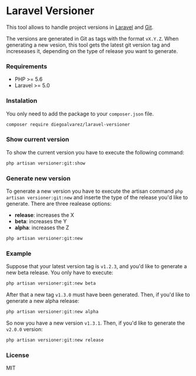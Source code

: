 # Laravel Versioner

This tool allows to handle project versions in [Laravel](https://laravel.com/) and [Git](https://git-scm.com/).

The versions are generated in Git as tags with the format `vX.Y.Z`. When generating a new vesion, this tool gets the latest git version tag and increseases it, depending on the type of release you want to generate.

### Requirements

- PHP >= 5.6
- Laravel >= 5.0

### Instalation

You only need to add the package to your `composer.json` file.
```sh
composer require diegoalvarez/laravel-versioner
```

### Show current version

To show the current version you have to execute the following command:
```sh
php artisan versioner:git:show
```

### Generate new version

To generate a new version you have to execute the artisan command `php artisan versioner:git:new` and inserte the type of the release you'd like to generate. There are three realease options:
- **release**: increases the X
- **beta**: increases the Y
- **alpha**: increases the Z

```sh
php artisan versioner:git:new
```

### Example

Suppose that your latest version tag is `v1.2.3`, and you'd like to generate a new beta release. You only have to execute:
```sh
php artisan versioner:git:new beta
```
After that a new tag `v1.3.0` must have been generated. Then, if you'd like to generate a new alpha release:
```sh
php artisan versioner:git:new alpha
```
So now you have a new version `v1.3.1`. Then, if you'd like to generate the `v2.0.0` version:
```sh
php artisan versioner:git:new release
```

### License

MIT

